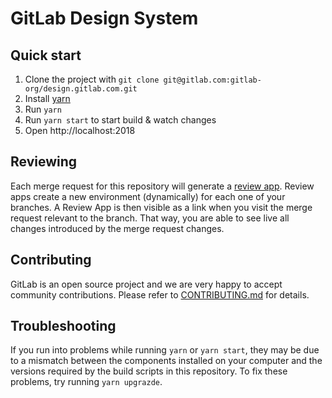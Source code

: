 # GitLab Design System

## Quick start

1. Clone the project with `git clone git@gitlab.com:gitlab-org/design.gitlab.com.git`
1. Install [yarn](https://yarnpkg.com/en/docs/install)
1. Run `yarn`
1. Run `yarn start` to start build & watch changes
1. Open http://localhost:2018

## Reviewing

Each merge request for this repository will generate a [review app](https://docs.gitlab.com/ee/ci/review_apps/). Review apps create a new environment (dynamically) for each one of your branches. A Review App is then visible as a link when you visit the merge request relevant to the branch. That way, you are able to see live all changes introduced by the merge request changes.

## Contributing

GitLab is an open source project and we are very happy to accept community
contributions. Please refer to [CONTRIBUTING.md](/CONTRIBUTING.md) for details.

## Troubleshooting

If you run into problems while running `yarn` or `yarn start`, they may be due 
to a mismatch between the components installed on your computer and the versions
required by the build scripts in this repository. To fix these problems, try
running `yarn upgrazde`.
